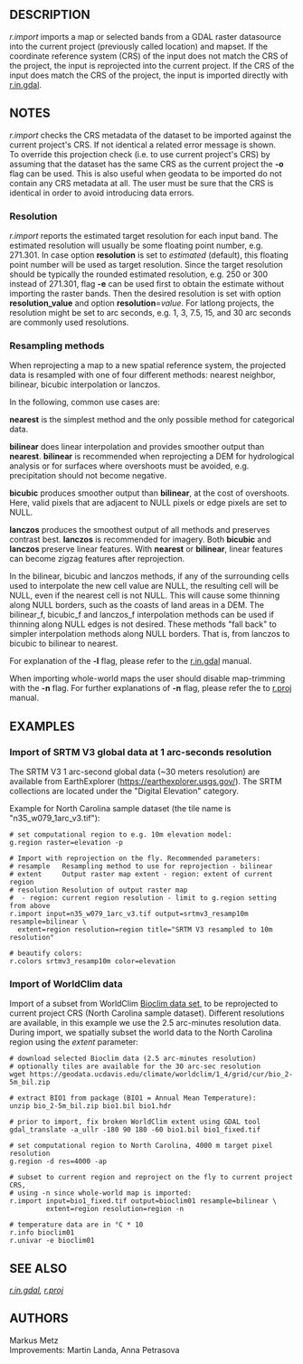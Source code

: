 ## DESCRIPTION

*r.import* imports a map or selected bands from a GDAL raster datasource
into the current project (previously called location) and mapset. If the
coordinate reference system (CRS) of the input does not match the CRS of
the project, the input is reprojected into the current project. If the
CRS of the input does match the CRS of the project, the input is
imported directly with [r.in.gdal](r.in.gdal.md).

## NOTES

*r.import* checks the CRS metadata of the dataset to be imported against
the current project's CRS. If not identical a related error message is
shown.  
To override this projection check (i.e. to use current project's CRS) by
assuming that the dataset has the same CRS as the current project the
**-o** flag can be used. This is also useful when geodata to be imported
do not contain any CRS metadata at all. The user must be sure that the
CRS is identical in order to avoid introducing data errors.

### Resolution

*r.import* reports the estimated target resolution for each input band.
The estimated resolution will usually be some floating point number,
e.g. 271.301. In case option **resolution** is set to *estimated*
(default), this floating point number will be used as target resolution.
Since the target resolution should be typically the rounded estimated
resolution, e.g. 250 or 300 instead of 271.301, flag **-e** can be used
first to obtain the estimate without importing the raster bands. Then
the desired resolution is set with option **resolution_value** and
option **resolution**=*value*. For latlong projects, the resolution
might be set to arc seconds, e.g. 1, 3, 7.5, 15, and 30 arc seconds are
commonly used resolutions.

### Resampling methods

When reprojecting a map to a new spatial reference system, the projected
data is resampled with one of four different methods: nearest neighbor,
bilinear, bicubic interpolation or lanczos.

In the following, common use cases are:

**nearest** is the simplest method and the only possible method for
categorical data.

**bilinear** does linear interpolation and provides smoother output than
**nearest**. **bilinear** is recommended when reprojecting a DEM for
hydrological analysis or for surfaces where overshoots must be avoided,
e.g. precipitation should not become negative.

**bicubic** produces smoother output than **bilinear**, at the cost of
overshoots. Here, valid pixels that are adjacent to NULL pixels or edge
pixels are set to NULL.

**lanczos** produces the smoothest output of all methods and preserves
contrast best. **lanczos** is recommended for imagery. Both **bicubic**
and **lanczos** preserve linear features. With **nearest** or
**bilinear**, linear features can become zigzag features after
reprojection.

In the bilinear, bicubic and lanczos methods, if any of the surrounding
cells used to interpolate the new cell value are NULL, the resulting
cell will be NULL, even if the nearest cell is not NULL. This will cause
some thinning along NULL borders, such as the coasts of land areas in a
DEM. The bilinear_f, bicubic_f and lanczos_f interpolation methods can
be used if thinning along NULL edges is not desired. These methods "fall
back" to simpler interpolation methods along NULL borders. That is, from
lanczos to bicubic to bilinear to nearest.

For explanation of the **-l** flag, please refer to the
[r.in.gdal](r.in.gdal.md) manual.

When importing whole-world maps the user should disable map-trimming
with the **-n** flag. For further explanations of **-n** flag, please
refer the to [r.proj](r.proj.md) manual.

## EXAMPLES

### Import of SRTM V3 global data at 1 arc-seconds resolution

The SRTM V3 1 arc-second global data (~30 meters resolution) are
available from EarthExplorer (<https://earthexplorer.usgs.gov/>). The
SRTM collections are located under the "Digital Elevation" category.

Example for North Carolina sample dataset (the tile name is
"n35_w079_1arc_v3.tif"):

```shell
# set computational region to e.g. 10m elevation model:
g.region raster=elevation -p

# Import with reprojection on the fly. Recommended parameters:
# resample   Resampling method to use for reprojection - bilinear
# extent     Output raster map extent - region: extent of current region
# resolution Resolution of output raster map
#  - region: current region resolution - limit to g.region setting from above
r.import input=n35_w079_1arc_v3.tif output=srtmv3_resamp10m resample=bilinear \
  extent=region resolution=region title="SRTM V3 resampled to 10m resolution"

# beautify colors:
r.colors srtmv3_resamp10m color=elevation
```

### Import of WorldClim data

Import of a subset from WorldClim [Bioclim data
set](https://www.worldclim.org/data/bioclim.html), to be reprojected to
current project CRS (North Carolina sample dataset). Different
resolutions are available, in this example we use the 2.5 arc-minutes
resolution data. During import, we spatially subset the world data to
the North Carolina region using the *extent* parameter:

```shell
# download selected Bioclim data (2.5 arc-minutes resolution)
# optionally tiles are available for the 30 arc-sec resolution
wget https://geodata.ucdavis.edu/climate/worldclim/1_4/grid/cur/bio_2-5m_bil.zip

# extract BIO1 from package (BIO1 = Annual Mean Temperature):
unzip bio_2-5m_bil.zip bio1.bil bio1.hdr

# prior to import, fix broken WorldClim extent using GDAL tool
gdal_translate -a_ullr -180 90 180 -60 bio1.bil bio1_fixed.tif

# set computational region to North Carolina, 4000 m target pixel resolution
g.region -d res=4000 -ap

# subset to current region and reproject on the fly to current project CRS,
# using -n since whole-world map is imported:
r.import input=bio1_fixed.tif output=bioclim01 resample=bilinear \
         extent=region resolution=region -n

# temperature data are in °C * 10
r.info bioclim01
r.univar -e bioclim01
```

## SEE ALSO

*[r.in.gdal](r.in.gdal.md), [r.proj](r.proj.md)*

## AUTHORS

Markus Metz  
Improvements: Martin Landa, Anna Petrasova
